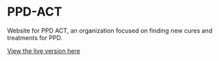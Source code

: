 # PPD-ACT
Website for PPD ACT, an organization focused on finding new cures and treatments for PPD.

<a href="http://pactforthecure.com/">View the live version here</a>
